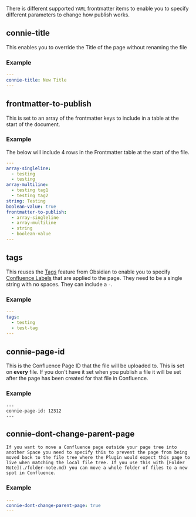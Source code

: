 There is different supported `YAML` frontmatter items to enable you to specify different parameters to change how publish works.

## connie-title
This enables you to override the Title of the page without renaming the file

### Example
```yaml
---
connie-title: New Title
---
```

## frontmatter-to-publish
This is set to an array of the frontmatter keys to include in a table at the start of the document. 

### Example
The below will include 4 rows in the Frontmatter table at the start of the file. 
```yaml
---
array-singleline:
  - testing
  - testing
array-multiline:
  - testing tag1
  - testing tag2
string: Testing
boolean-value: true
frontmatter-to-publish:
  - array-singleline
  - array-multiline
  - string
  - boolean-value
---
```

## tags
This reuses the [Tags](https://help.obsidian.md/Editing+and+formatting/Tags) feature from Obsidian to enable you to specify [Confluence Labels](https://support.atlassian.com/confluence-cloud/docs/use-labels-to-organize-your-content/) that are applied to the page. 
They need to be a single string with no spaces. They can include a `-`.

### Example
```yaml
---
tags:
  - testing
  - test-tag
---
```


## connie-page-id
This is the Confluence Page ID that the file will be uploaded to. This is set on **every** file. If you don't have it set when you publish a file it will be set after the page has been created for that file in Confluence. 

### Example
```
---
connie-page-id: 12312
---
```

## connie-dont-change-parent-page
	If you want to move a Confluence page outside your page tree into another Space you need to specify this to prevent the page from being moved back to the file tree where the Plugin would expect this page to live when matching the local file tree. If you use this with [Folder Note](./folder-note.md) you can move a whole folder of files to a new spot in Confluence. 

### Example
```yaml
---
connie-dont-change-parent-page: true
---
```